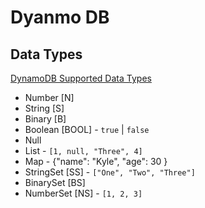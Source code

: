 # Dyanmo DB


## Data Types

[DynamoDB Supported Data Types](https://dynobase.dev/dynamodb-data-types/)

* Number [N]
* String [S]
* Binary [B]
* Boolean [BOOL] - `true` | `false`
* Null
* List - `[1, null, "Three", 4]`
* Map - {"name": "Kyle", "age": 30 }
* StringSet [SS] - `["One", "Two", "Three"]`
* BinarySet [BS]
* NumberSet [NS] - `[1, 2, 3]`
